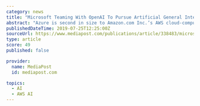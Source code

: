 ```yaml
---
category: news
title: "Microsoft Teaming With OpenAI To Pursue Artificial General Intelligence"
abstract: "Azure is second in size to Amazon.com Inc.’s AWS cloud-computing product ... “In recent years, a small but fervent community of artificial intelligence researchers have set their sights on AGI, and they are backed by some of the wealthiest companies ..."
publishedDateTime: 2019-07-25T12:25:00Z
sourceUrl: https://www.mediapost.com/publications/article/338483/microsoft-teaming-with-openai-to-pursue-artificial.html
type: article
score: 49
published: false

provider:
  name: MediaPost
  id: mediapost.com

topics:
  - AI
  - AWS AI
---
```

